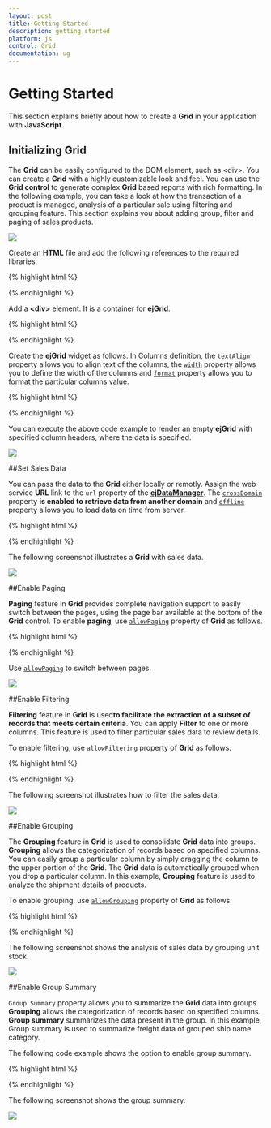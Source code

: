 ```yaml
---
layout: post
title: Getting-Started
description: getting started
platform: js
control: Grid
documentation: ug
---
```


# Getting Started

This section explains briefly about how to create a **Grid** in your application with **JavaScript**.

## Initializing Grid

The **Grid** can be easily configured to the DOM element, such as &lt;div&gt;. You can create a **Grid** with a highly customizable look and feel. You can use the **Grid control** to generate complex **Grid** based reports with rich formatting. In the following example, you can take a look at how the transaction of a product is managed, analysis of a particular sale using filtering and grouping feature. This section explains you about adding group, filter and paging of sales products.

![]("/js/Grid/Getting-Started_images/Getting-Started_img1.png")


   Create an **HTML** file and add the following references to the required libraries.

{% highlight html %}


<!DOCTYPE html>
<html xmlns="http://www.w3.org/1999/xhtml">

<head>
    <meta name="viewport" content="width=device-width, initial-scale=1.0" />
    <meta charset="utf-8" />
    <link href="http://cdn.syncfusion.com/{{site.releaseversion}}/js/web/flat-azure/ej.web.all.min.css" rel="stylesheet" />
    <script src="http://cdn.syncfusion.com/js/assets/external/jquery-1.10.2.min.js"></script>
    <script src="http://cdn.syncfusion.com/js/assets/external/jquery.easing.1.3.min.js"></script>
    <script src="http://cdn.syncfusion.com/js/assets/external/jquery.globalize.min.js"></script>
    <script src="http://cdn.syncfusion.com/js/assets/external/jsrender.min.js"></script>
    <script src="http://cdn.syncfusion.com/{{site.releaseversion}}/js/web/ej.web.all.min.js" type="text/javascript"></script>
</head>

<body>
</body>

</html>


{% endhighlight %}



 Add a **&lt;div&gt;** element. It is a container for **ejGrid**.

{% highlight html %}


<body>
    <div id="Grid"></div>   
</body>


{% endhighlight %}



 Create the **ejGrid** widget as follows. In Columns definition, the [`textAlign`](/js/api/ejgrid#members:columns-textalign "textAlign") property allows you to align text of the columns, the [`width`](/js/api/ejgrid#members:columns-width "width") property allows you to define the width of the columns and [`format`](/js/api/ejgrid#members:columns-format "format") property allows you to format the particular columns value.

{% highlight html %}


<head>
  <script type="text/javascript">
    $(function () {
        $("#Grid").ejGrid({            
            columns: [
                { field: "OrderID", headerText: "Order ID", width: 75, textAlign: ej.TextAlign.Right },
                { field: "CustomerID", headerText: "Customer ID", width: 80 },
                { field: "ShipName", headerText: "Ship Name", width: 100 },
                { field: "ShipCity", headerText: "Ship City", width: 100 },
                { field: "Freight", width: 80, format: "{0:C3}", textAlign: ej.TextAlign.Right }
            ]
        });
    });
  </script>
</head>



{% endhighlight %}



 You can execute the above code example to render an empty **ejGrid** with specified column headers, where the data is specified.

![]("/js/Grid/Getting-Started_images/Getting-Started_img2.png")

##Set Sales Data

You can pass the data to the **Grid**  either  locally or remotly. Assign the web service **URL** link to the `url` property of the [**ejDataManager**](/js/datamanager/overview "ejDataManager"). The [`crossDomain`](/js/datamanager/data-binding#cross-domain--jsonp "crossDomain") property **is enabled to retrieve data from another domain** and [`offline`](/js/datamanager/data-binding#offline-mode "offline") property allows you to load data on time from server.

{% highlight html %}

<head>
  <script type="text/javascript">
    $(function () {
        window.dataManager = ej.DataManager({
        url: "http://mvc.syncfusion.com/UGService/api/Orders",
        crossDomain: true,
        offline:true
    });
    
    $("#Grid").ejGrid({
      dataSource: window.dataManager,
        columns: [
                { field: "OrderID", headerText: "Order ID", width: 75, textAlign: ej.TextAlign.Right },
                { field: "CustomerID", headerText: "Customer ID", width: 80 },
                { field: "ShipName", headerText: "Ship Name", width: 100 },
                { field: "ShipCity", headerText: "Ship City", width: 100 },
                { field: "Freight", width: 80, format: "{0:C3}", textAlign: ej.TextAlign.Right }
        ]
    });
    });
  </script>
</head>

{% endhighlight %}



The following screenshot illustrates a **Grid** with sales data.

![]("/js/Grid/Getting-Started_images/Getting-Started_img3.png")

##Enable Paging

**Paging** feature in **Grid** provides complete navigation support to easily switch between the pages, using the page bar available at the bottom of the **Grid** control. To enable **paging**, use [`allowPaging`](/js/api/ejgrid#members:allowpaging  "allowPaging") property of **Grid** as follows.

{% highlight html %}


<head>
  <script type="text/javascript">
    $(function () {
        window.dataManager = ej.DataManager({
            url: "http://mvc.syncfusion.com/UGService/api/Orders",
            crossDomain: true,
            offline:true
        }); 
    
        $("#Grid").ejGrid({
            dataSource: window.dataManager,
            allowPaging: true,
            columns: [
                    { field: "OrderID", headerText: "Order ID", width: 75, textAlign: ej.TextAlign.Right },
                    { field: "CustomerID", headerText: "Customer ID", width: 80 },
                    { field: "ShipName", headerText: "Ship Name", width: 100 },
                    { field: "ShipCity", headerText: "Ship City", width: 100 },
                    { field: "Freight", width: 80, format: "{0:C3}", textAlign: ej.TextAlign.Right }
           ]
        });
    });
  </script>
</head>

{% endhighlight %}



Use [`allowPaging`](/js/api/ejgrid#members:allowpaging  "allowPaging") to switch between pages.

![]("/js/Grid/Getting-Started_images/Getting-Started_img4.png")

##Enable Filtering

**Filtering** feature in **Grid** is used**to facilitate the extraction of a subset of records that meets certain criteria**. You can apply **Filter** to one or more columns. This feature is used to filter particular sales data to review details.

To enable filtering, use `allowFiltering` property of **Grid** as follows.

{% highlight html %}

<head>
  <script type="text/javascript">
    $(function () {
        window.dataManager = ej.DataManager({
            url: "http://mvc.syncfusion.com/UGService/api/Orders",
            crossDomain: true,
            offline:true
        }); 
    
        $("#Grid").ejGrid({
            dataSource: window.dataManager,
            allowPaging: true,
            allowFiltering: true,
            columns: [
                    { field: "OrderID", headerText: "Order ID", width: 75, textAlign: ej.TextAlign.Right },
                    { field: "CustomerID", headerText: "Customer ID", width: 80 },
                    { field: "ShipName", headerText: "Ship Name", width: 100 },
                    { field: "ShipCity", headerText: "Ship City", width: 100 },
                    { field: "Freight", width: 80, format: "{0:C3}", textAlign: ej.TextAlign.Right }
           ]
        });
    });
  </script>
</head>

{% endhighlight %}



The following screenshot illustrates how to filter the sales data.

![]("/js/Grid/Getting-Started_images/Getting-Started_img5.png")

##Enable Grouping

The **Grouping** feature in **Grid** is used to consolidate **Grid** data into groups. **Grouping** allows the categorization of records based on specified columns. You can easily group a particular column by simply dragging the column to the upper portion of the **Grid**. The **Grid** data is automatically grouped when you drop a particular column.  In this example, **Grouping** feature is used to analyze the shipment details of products.

To enable grouping, use [`allowGrouping`](/js/api/ejgrid#members:allowgrouping "allowGrouping") property of **Grid** as follows.

{% highlight html %}

<head>
<script type="text/javascript">
$(function () {
    window.dataManager = ej.DataManager({
        url: "http://mvc.syncfusion.com/UGService/api/Orders",
        crossDomain: true,
        offline:true
    }); 

    $("#Grid").ejGrid({
        dataSource: window.dataManager,
        allowPaging: true,
        allowFiltering: true,
        allowGrouping: true,
        groupSettings: { groupedColumns: ["ShipName"] },
        columns: [
                { field: "OrderID", headerText: "Order ID", width: 75, textAlign: ej.TextAlign.Right },
                { field: "CustomerID", headerText: "Customer ID", width: 80 },
                { field: "ShipName", headerText: "Ship Name", width: 100 },
                { field: "ShipCity", headerText: "Ship City", width: 100 },
                { field: "Freight", width: 80, format: "{0:C3}", textAlign: ej.TextAlign.Right }
       ]
    });
});
</script>
</head>

{% endhighlight %}



The following screenshot shows the analysis of sales data by grouping unit stock.

![]("/js/Grid/Getting-Started_images/Getting-Started_img6.png")

##Enable Group Summary

`Group Summary` property allows you to summarize the **Grid** data into groups. **Grouping** allows the categorization of records based on specified columns. **Group summary** summarizes the data present in the group. In this example, Group summary is used to summarize freight data of grouped ship name category.

The following code example shows the option to enable group summary.

{% highlight html %}

<head>
<head>
  <script type="text/javascript">
    $(function () {
        window.dataManager = ej.DataManager({
            url: "http://mvc.syncfusion.com/UGService/api/Orders",
            crossDomain: true,
            offline: true
        });
    
        $("#Grid").ejGrid({
            dataSource: window.dataManager,
            allowPaging: true,
            allowFiltering: true,
            allowGrouping: true,
            groupSettings: { groupedColumns: ["ShipName"] },
            showSummary: true,
            columns: [
                    { field: "OrderID", headerText: "Order ID", width: 75, textAlign: ej.TextAlign.Right },
                    { field: "CustomerID", headerText: "Customer ID", width: 80 },
                    { field: "ShipName", headerText: "Ship Name", width: 100 },
                    { field: "ShipCity", headerText: "Ship City", width: 100 },
                    { field: "Freight", width: 80, format: "{0:C3}", textAlign: ej.TextAlign.Right }
            ],
            summaryRows: [{
                showTotalSummary: false,
                summaryColumns: [{
                    summaryType: ej.Grid.SummaryType.Sum,
                    displayColumn: "Freight",
                    prefix: "Sum =",
                    dataMember: "Freight",
                    format: "{0:C3}"
                }]
            }]
        });
    });
  </script>
</head>

{% endhighlight %}



The following screenshot shows the group summary.

![]("/js/Grid/Getting-Started_images/Getting-Started_img7.png")

